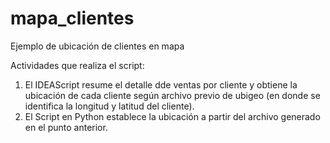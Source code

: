 # mapa_clientes
Ejemplo de ubicación de clientes en mapa

Actividades que realiza el script:
1. El IDEAScript resume el detalle dde ventas por cliente y obtiene la ubicación de cada cliente según archivo previo de ubigeo (en donde se identifica la longitud y latitud del cliente).
2. El Script en Python establece la ubicación a partir del archivo generado en el punto anterior.
